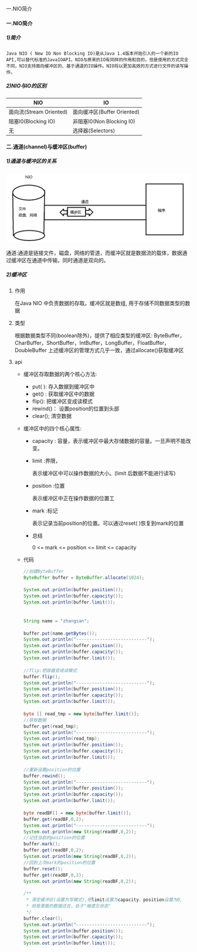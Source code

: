 一.NIO简介





#### 一.NIO简介

##### 1)简介

	Java NIO ( New IO Non Blocking IO)是从Java 1.4版本开始引入的一个新的IO API,可以替代标准的JavaIOAPI。NIO与原来的IO有同样的作用和目的，但是使用的方式完全不同，NIO支持面向缓冲区的、基于通道的IO操作。NIO将以更加高效的方式进行文件的读写操作。

##### 2)NIO与IO的区别

| NIO                     | IO                          |
| ----------------------- | --------------------------- |
| 面向流(Stream Oriented) | 面向缓冲区(Buffer Oriented) |
| 阻塞I0(Blocking IO)     | 非阻塞I0(Non Blocking I0)   |
| 无                      | 选择器(Selectors)           |

#### 二.通道(channel)与缓冲区(buffer)

##### 1)通道与缓冲区的关系

![image-20181108162155712](image/nio/channel_buffer_relation.png)

通道:通道是链接文件，磁盘，网络的管道，而缓冲区就是数据流的载体，数据通过缓冲区在通道中传输，同时通道是双向的。

##### 2)缓冲区

1. 作用

   在Java NIO 中负责数据的存取。缓冲区就是数组, 用于存储不同数据类型的数据

2. 类型

   根据数据类型不同(boolean除外)，提供了相应类型的缓冲区:
   ByteBuffer，CharBuffer，ShortBuffer，IntBuffer，LongBuffer，FloatBuffer，DoubleBuffer
   上述缓冲区的管理方式几乎一致，通过allocate()获取缓冲区

3. api

   - 缓冲区存取数据的两个核心方法:

     - put( ): 存入数据到缓冲区中
     - get() : 获取缓冲区中的数据
     - flip(): 把缓冲区变成读模式
     - rewind()： 设置position的位置到头部
     - clear(); 清空数据

   - 缓冲区中的四个核心属性:

     - capacity :
       容量，表示缓冲区中最大存储数据的容量。一旦声明不能改变。

     - limit :界限，

       表示缓冲区中可以操作数据的大小。(limit 后数据不能进行读写)

     - position :位置

       表示缓冲区中正在操作数据的位置工

     - mark :标记

       表示记录当前position的位置。可以通过reset( )恢复到mark的位置

     - 总结

       0 <= mark <= position <= limit <= capacity

   - 代码

     ```java
     //创建ByteBuffer
     ByteBuffer buffer = ByteBuffer.allocate(1024);
     
     System.out.println(buffer.position());
     System.out.println(buffer.capacity());
     System.out.println(buffer.limit());
     
     
     String name = "zhangsan";
     
     buffer.put(name.getBytes());
     System.out.println("---------------------------");
     System.out.println(buffer.position());
     System.out.println(buffer.capacity());
     System.out.println(buffer.limit());
     
     //flip:把容器变成读模式
     buffer.flip();
     System.out.println("---------------------------");
     System.out.println(buffer.position());
     System.out.println(buffer.capacity());
     System.out.println(buffer.limit());
     
     byte [] read_tmp = new byte[buffer.limit()];
     //获取数据
     buffer.get(read_tmp);
     System.out.println("---------------------------");
     System.out.println(read_tmp);
     System.out.println(buffer.position());
     System.out.println(buffer.capacity());
     System.out.println(buffer.limit());
     
     //重新设置position的位置
     buffer.rewind();
     System.out.println("---------------------------");
     System.out.println(buffer.position());
     System.out.println(buffer.capacity());
     System.out.println(buffer.limit());
     
     byte readBF[] = new byte[buffer.limit()];
     buffer.get(readBF,0,2);
     System.out.println("---------------------------");
     System.out.println(new String(readBF,0,2));
     //记住当前的position的位置
     buffer.mark();
     buffer.get(readBF,0,2);
     System.out.println(new String(readBF,0,2));
     //回到上次mark的position的位置
     buffer.reset();
     buffer.get(readBF,0,2);
     System.out.println(new String(readBF,0,2));
     
     /**
      * 清空缓冲区(设置为写模式),把limit设置为capacity，position设置为0,
      * 但是里面的数据还在，处于"被遗忘状态"
      */
     buffer.clear();
     System.out.println("---------------------------");
     System.out.println(buffer.position());
     System.out.println(buffer.capacity());
     System.out.println(buffer.limit());
     ```


